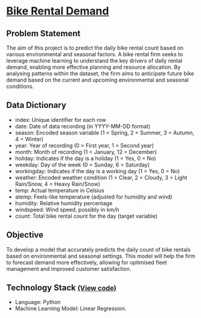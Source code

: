 # [Bike Rental Demand](../c.%20Jupyter%20Notebooks/Bike%20Rental%20Demand.ipynb)


## Problem Statement
The aim of this project is to predict the daily bike rental count based on various environmental and seasonal factors. 
A bike rental firm seeks to leverage machine learning to understand the key drivers of daily rental demand, enabling 
more effective planning and resource allocation. By analysing patterns within the dataset, the firm aims to anticipate 
future bike demand based on the current and upcoming environmental and seasonal conditions.

## Data Dictionary
- index: Unique identifier for each row
- date: Date of data recording (in YYYY-MM-DD format)
- season: Encoded season variable (1 = Spring, 2 = Summer, 3 = Autumn, 4 = Winter)
- year: Year of recording (0 = First year, 1 = Second year)
- month: Month of recording (1 = January, 12 = December)
- holiday: Indicates if the day is a holiday (1 = Yes, 0 = No)
- weekday: Day of the week (0 = Sunday, 6 = Saturday)
- workingday: Indicates if the day is a working day (1 = Yes, 0 = No)
- weather: Encoded weather condition (1 = Clear, 2 = Cloudy, 3 = Light Rain/Snow, 4 = Heavy Rain/Snow)
- temp: Actual temperature in Celsius
- atemp: Feels-like temperature (adjusted for humidity and wind)
- humidity: Relative humidity percentage
- windspeed: Wind speed, possibly in km/h
- count: Total bike rental count for the day (target variable)

## Objective
To develop a model that accurately predicts the daily count of bike rentals based on environmental and seasonal 
settings. This model will help the firm to forecast demand more effectively, allowing for optimised fleet management 
and improved customer satisfaction.

## Technology Stack <small> [(View code)](../c.%20Jupyter%20Notebooks/Bike%20Rental%20Demand.ipynb) </small>
- Language: Python
- Machine Learning Model: Linear Regression.
